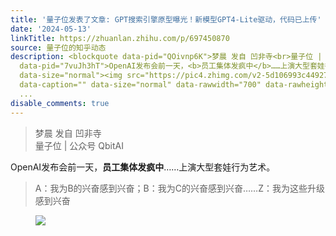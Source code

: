 ```yaml
---
title: '量子位发表了文章: GPT搜索引擎原型曝光！新模型GPT4-Lite驱动，代码已上传'
date: '2024-05-13'
linkTitle: https://zhuanlan.zhihu.com/p/697450870
source: 量子位的知乎动态
description: <blockquote data-pid="QOivnp6K">梦晨 发自 凹非寺<br>量子位 | 公众号 QbitAI</blockquote><p
  data-pid="7vuJh3hT">OpenAI发布会前一天，<b>员工集体发疯中</b>……上演大型套娃行为艺术。</p><blockquote data-pid="bWXXplb9">A：我为B的兴奋感到兴奋；B：我为C的兴奋感到兴奋……Z：我为这些升级感到兴奋</blockquote><figure
  data-size="normal"><img src="https://pic4.zhimg.com/v2-5d106993c4492752717a89b1a49f5a6b_1440w.jpg"
  data-caption="" data-size="normal" data-rawwidth="700" data-rawheight="606" data-thumbnail="https://pic4.zhimg.com/v2-5d106993c4492752717a89b1a49f5a6b_b.jpg"
  ...
disable_comments: true
---
```

<blockquote data-pid="QOivnp6K">梦晨 发自 凹非寺<br>量子位 | 公众号 QbitAI</blockquote><p data-pid="7vuJh3hT">OpenAI发布会前一天，<b>员工集体发疯中</b>……上演大型套娃行为艺术。</p><blockquote data-pid="bWXXplb9">A：我为B的兴奋感到兴奋；B：我为C的兴奋感到兴奋……Z：我为这些升级感到兴奋</blockquote><figure data-size="normal"><img src="https://pic4.zhimg.com/v2-5d106993c4492752717a89b1a49f5a6b_1440w.jpg" data-caption="" data-size="normal" data-rawwidth="700" data-rawheight="606" data-thumbnail="https://pic4.zhimg.com/v2-5d106993c4492752717a89b1a49f5a6b_b.jpg" ...